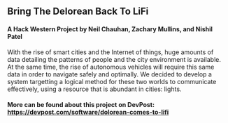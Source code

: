 ## Bring The Delorean Back To LiFi 
#### A Hack Western Project by Neil Chauhan, Zachary Mullins, and Nishil Patel
With the rise of smart cities and the Internet of things, huge amounts of data detailing the patterns of people and the city environment is available. At the same time, the rise of autonomous vehicles will require this same data in order to navigate safely and optimally. We decided to develop a system targetting a logical method for these two worlds to communicate effectively, using a resource that is abundant in cities: lights. 

#### More can be found about this project on DevPost: https://devpost.com/software/dolorean-comes-to-lifi
